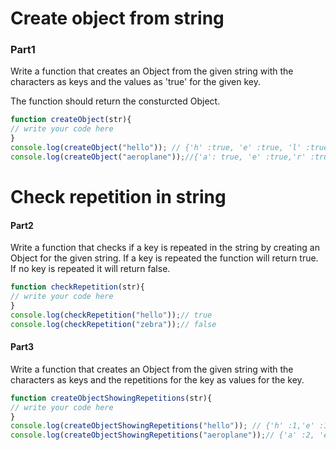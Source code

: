 # Create object from string
### Part1
Write a function that creates an Object from the given string with the characters as keys and the values as 'true' for the given key.

The function should return the consturcted Object.

```js
function createObject(str){
// write your code here
}
console.log(createObject("hello")); // {'h' :true, 'e' :true, 'l' :true, 'o' :true}
console.log(createObject("aeroplane"));//{'a': true, 'e' :true,'r' :true, 'o' :true, 'p' :true, 'l' :true,'n' :true}
```
# Check repetition in string
#### Part2
Write a function that checks if a key is repeated in the string by creating an Object for the given string. If a key is repeated 
the function will return true. If no key is repeated it will return false.

```js
function checkRepetition(str){
// write your code here
}
console.log(checkRepetition("hello"));// true
console.log(checkRepetition("zebra"));// false
```
#### Part3
Write a function that creates an Object from the given string with the characters as keys and the repetitions for the key as values for the key.

```js
function createObjectShowingRepetitions(str){
// write your code here
}
console.log(createObjectShowingRepetitions("hello")); // {'h' :1,'e' :1, 'l' : 2, 'o' :1}
console.log(createObjectShowingRepetitions("aeroplane"));// {'a' :2, 'e' :2, 'r' :1, 'o' :1, 'p' :1, 'l' :1,'n':1}
```
